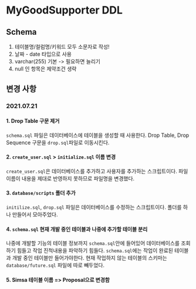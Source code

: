 # MyGoodSupporter DDL

## Schema

1. 테이블명/컬럼명/키워드 모두 소문자로 작성!
2. 날짜 - date 타입으로 사용
3. varchar(255) 기본 -> 필요하면 늘리기
4. null 인 항목은 제약조건 생략
## 변경 사항


### 2021.07.21

#### 1. Drop Table 구문 제거

`schema.sql` 파일은 데이터베이스에 테이블을 생성할 때 사용한다. Drop Table, Drop Sequence 구문을 `drop.sql`파일로 이동시킨다.

#### 2. `create_user.sql` > `initialize.sql` 이름 변경

`create_user.sql`은 데이터베이스를 추가하고 사용자를 추가하는 스크립트이다. 파일 이름이 내용을 제대로 반영하지 못하므로 파일명을 변경했다.

#### 3. `database/scripts` 폴더 추가

`initilize.sql`, `drop.sql` 파일은 데이터베이스를 수정하는 스크립트이다. 폴더를 하나 만들어서 모아주었다.

#### 4. `schema.sql` 현재 개발 중인 테이블과 나중에 추가할 테이블 분리

나중에 개발할 기능의 테이블 정보까지 `schema.sql`안에 들어있어 데이터베이스를 조회하기 힘들고 작업 진척내용을 파악하기 힘들다.
`schema.sql`에는 작업이 완료된 테이블과 개발 중인 테이블만 들어가야한다. 현재 작업하지 않는 테이블의 스키마는 `database/future.sql` 파일에 따로 빼두었다.

#### 5. Simsa 테이블 이름 => Proposal으로 변경함
